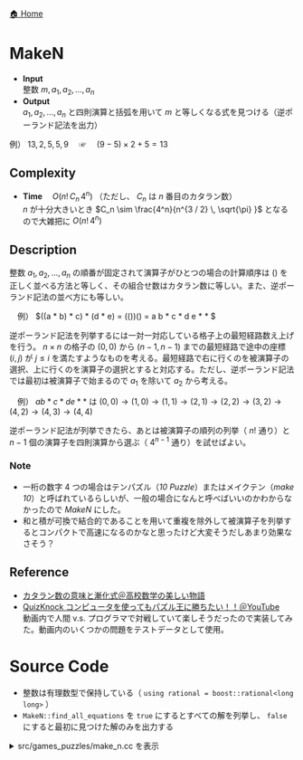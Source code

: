 [🏠 Home](../index.md#6-games-and-puzzles)

# MakeN
- **Input**  
    整数 $m, a_1, a_2, ..., a_n$
- **Output**  
    $a_1, a_2, ..., a_n$ と四則演算と括弧を用いて $m$ と等しくなる式を見つける（逆ポーランド記法を出力）

例） $13, 2, 5, 5, 9$ 　☞　 $(9 - 5) \times 2 + 5 = 13$


## Complexity
- **Time**　 $O(n! \, C_n \, 4^n)$ （ただし、 $C_n$ は $n$ 番目のカタラン数）  
    $n$ が十分大きいとき $C_n \sim \frac{4^n}{n^{3 / 2} \, \sqrt{\pi} }$ となるので大雑把に $O(n! \, 4^n)$


## Description
整数 $a_1, a_2, ..., a_n$ の順番が固定されて演算子がひとつの場合の計算順序は $( )$ を正しく並べる方法と等しく、その組合せ数はカタラン数に等しい。また、逆ポーランド記法の並べ方にも等しい。  

　例） $((a * b) * c) * (d * e) = (())() = a b * c * d e * * $

逆ポーランド記法を列挙するには一対一対応している格子上の最短経路数え上げを行う。 $n \times n$ の格子の $(0, 0)$ から $(n - 1, n - 1)$ までの最短経路で途中の座標 $(i, j)$ が $j \leq i$ を満たすようなものを考える。最短経路で右に行くのを被演算子の選択、上に行くのを演算子の選択とすると対応する。ただし、逆ポーランド記法では最初は被演算子で始まるので $a_1$ を除いて $a_2$ から考える。

　例） $a b * c * d e * *$ は $(0, 0) \rightarrow (1, 0) \rightarrow (1, 1) \rightarrow (2, 1) \rightarrow (2, 2) \rightarrow (3, 2) \rightarrow (4, 2) \rightarrow (4, 3) \rightarrow (4, 4)$

逆ポーランド記法が列挙できたら、あとは被演算子の順列の列挙（ $n!$ 通り）と $n - 1$ 個の演算子を四則演算から選ぶ（ $4^{n - 1}$ 通り）を試せばよい。


### Note
- 一桁の数字 4 つの場合はテンパズル（*10 Puzzle*）またはメイクテン（*make 10*）と呼ばれているらしいが、一般の場合になんと呼べばいいのかわからなかったので *MakeN* にした。
- 和と積が可換で結合的であることを用いて重複を除外して被演算子を列挙するとコンパクトで高速になるのかなと思ったけど大変そうだしあまり効果なさそう？


## Reference
 - [カタラン数の意味と漸化式＠高校数学の美しい物語](https://manabitimes.jp/math/657)
 - [QuizKnock コンピュータを使ってもパズル王に勝ちたい！！＠YouTube](https://www.youtube.com/watch?v=4mh9qsH0Zhs)  
    動画内で人間 v.s. プログラマで対戦していて楽しそうだったので実装してみた。動画内のいくつかの問題をテストデータとして使用。



# Source Code
- 整数は有理数型で保持している（ `using rational = boost::rational<long long>` ）
- `MakeN::find_all_equations` を `true` にするとすべての解を列挙し、 `false` にすると最初に見つけた解のみを出力する

<details>
<summary>src/games_puzzles/make_n.cc を表示</summary>

```cpp
#include <iostream>
#include <vector>
#include <stack>
#include <variant>
#include <optional>

#include <boost/rational.hpp>

// ---------------------8<------- start of library -------8<--------------------
using rational = boost::rational<long long>;

class MakeN {
    std::optional<rational> target;
    std::vector<rational> nums;

    std::stack<rational> st_num;
    std::stack<std::pair<unsigned char, char>> st_op;

    bool find_all_equations = true;
    std::vector<std::string> equations;

    void FindSolution();
    bool Rec(const int idx_nums, const int idx_op);
    void SetEquation(std::stack<std::pair<unsigned char, char>> st_op);

    std::string to_string(const rational &r) const {
        if (r.denominator() == 1) return std::to_string(r.numerator());
        else return std::to_string(r.numerator()) + " / " + std::to_string(r.denominator());
    }

public:
    MakeN() {}
    MakeN(const rational &_t, std::vector<rational> &_ns) : target(_t), nums(_ns) { FindSolution(); }

    void clear() { target = std::nullopt; nums.clear(); }
    void set(rational _t, std::vector<rational> _ns) { clear(); set_target(_t); set_nums(std::move(_ns)); }
    void set_nums(std::vector<rational> _ns) {
         nums = std::move(_ns);
         std::sort(nums.begin(), nums.end()); // 全ての順列を取得する場合には昇順にソート済みである必要がある
         if (nums.size() > 0 && target) FindSolution();
    }
    void set_target(rational _t) {
        target = _t;
        if (nums.size() > 0) FindSolution();
    }

    void PrintEquations(const char delimiter = '\0') const {
        std::cout << to_string(*target) << " = \n";
        unsigned int no = 1;
        for (const auto &eq_i : equations) { std::cout << "(" << no++ << ") " << eq_i << '\n'; }
        std::cout << delimiter;
    }
};

void MakeN::FindSolution() {
    equations.clear();

    do {
        st_op = {}; st_num = {};
        st_num.push(nums.front());
        if (Rec(0, 0) && !find_all_equations) break;
    } while (std::next_permutation(nums.begin(), nums.end()));
}

void MakeN::SetEquation(std::stack<std::pair<unsigned char, char>> st_op) {
    std::string equation;

    int idx_num = nums.size() - 1;
    for (int i = 2 * nums.size() - 2; 0 <= i; --i) {
        if (!st_op.empty() && st_op.top().first == i) {
            equation = std::string(1, st_op.top().second) + " " + equation;
            st_op.pop();
        }
        else {
            equation = to_string(nums[idx_num--]) + " " + equation;
        }
    }

    equations.emplace_back(equation);
}

bool MakeN::Rec(const int idx_nums, const int idx_op) {
    if (idx_nums + 1 == (int)nums.size() && idx_op + 1 == (int)nums.size()) {
        if (*target == st_num.top()) {
            SetEquation(st_op);
            return true;
        }
        return false;
    }

    if (idx_op < idx_nums) {
        const rational b = st_num.top(); st_num.pop();
        const rational a = st_num.top(); st_num.pop();

        for (const char &op : std::string("+-*/")) {
            if (op == '+') st_num.push(a + b);
            else if (op == '-') st_num.push(a - b);
            else if (op == '*') st_num.push(a * b);
            else if (op == '/') {
                if (b == 0) continue;
                st_num.push(a / b);
            }

            st_op.push(std::make_pair(idx_nums + idx_op + 1, op));
            if (Rec(idx_nums, idx_op + 1) && !find_all_equations) return true;

            st_op.pop(); st_num.pop();
        }
        st_num.push(a); st_num.push(b);
    }
    if (idx_nums + 1 < (int)nums.size()) {
        st_num.push(nums[idx_nums + 1]);
        if (Rec(idx_nums + 1, idx_op) && !find_all_equations) return true;
        st_num.pop();
    }

    return false;
}
// ---------------------8<------- end of library   -------8<---------------------


int main() {
    MakeN solver;

    // ref. QuizKnock（ https://www.youtube.com/watch?v=4mh9qsH0Zhs&t=135s ）
    solver.set(13, {2, 5, 5, 9});
    solver.PrintEquations('\n'); // 2 9 5 - * 5 +

    solver.set(23, {4, 8, 8, 9});
    solver.PrintEquations('\n'); // 8 4 - 8 * 9 -

    solver.set(24, {3, 5, 8, 9});
    solver.PrintEquations('\n'); // 3 9 * 8 - 5 +

    solver.set(19, {1, 3, 5, 7});
    solver.PrintEquations('\n'); // 3 5 1 - * 7 +

    solver.set(16, {1, 2, 2, 6, 7, 9});
    solver.PrintEquations('\n'); // 1 9 7 6 2 / - 2 + + +

    solver.set(13, {1, 2, 3, 3, 9});
    solver.PrintEquations('\n'); // 1 9 3 3 / 2 + + +

    solver.set(9, {1, 4, 5, 6, 6, 6});
    solver.PrintEquations('\n'); // 1 6 6 6 / 5 4 - + + +

    solver.set(13, {1, 5, 6, 7});
    solver.PrintEquations('\n'); // 1 7 5 - 6 * +

    solver.set(24, {1, 2, 3, 6, 6});
    solver.PrintEquations('\n'); // 1 6 * 6 3 + 2 * +

    solver.set(19, {2, 3, 4, 4});
    solver.PrintEquations('\n'); // 2 4 4 + * 3 +

    solver.set(14, {2, 4, 7, 9, 9});
    solver.PrintEquations('\n'); // 2 9 9 / 7 4 + + +

    solver.set(8, {3, 4, 7, 8, 8, 9});
    solver.PrintEquations('\n'); // 3 9 8 8 - 7 * 4 - + +

    solver.set(9, {1, 3, 4, 6});
    solver.PrintEquations('\n'); // 1 6 4 3 / * +

    solver.set(14, {2, 3, 9, 9});
    solver.PrintEquations('\n'); // 2 9 9 3 / + +

    // I'm tired to try all problems... (to 5:35)

    // pick up some problems
    solver.set(18, {1, 6, 8, 8});
    solver.PrintEquations('\n'); // 8 6 - 1 8 + *

    solver.set(19, {5, 6, 7, 9});
    solver.PrintEquations('\n'); // 6 9 * 7 5 * -


    return 0;
}
```

</details>
